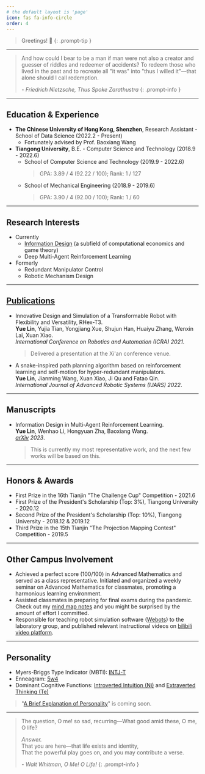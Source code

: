 ```yaml
---
# the default layout is 'page'
icon: fas fa-info-circle
order: 4
---
```


> Greetings! 🎉
{: .prompt-tip }

---

> And how could I bear to be a man if man were not also a creator and guesser of riddles and redeemer of accidents? To redeem those who lived in the past and to recreate all "it was" into "thus I willed it"—that alone should I call redemption.
> 
> *- Friedrich Nietzsche, Thus Spoke Zarathustra*
{: .prompt-info }

---

## Education & Experience
- **The Chinese University of Hong Kong, Shenzhen**, Research Assistant - School of Data Science (2022.2 - Present)
    - Fortunately advised by Prof. Baoxiang Wang
- **Tiangong University**, B.E. - Computer Science and Technology (2018.9 - 2022.6)
    - School of Computer Science and Technology (2019.9 - 2022.6)  
        > GPA:  3.89 / 4 (92.22 / 100); Rank: 1 / 127
    - School of Mechanical Engineering (2018.9 - 2019.6)  
        > GPA:  3.90 / 4 (92.00 / 100); Rank: 1 / 60

---

## Research Interests
- Currently
    - [Information Design](https://yuelin301.github.io/posts/Information-Design/) (a subfield of computational economics and game theory)
    - Deep Multi-Agent Reinforcement Learning
- Formerly
    - Redundant Manipulator Control
    - Robotic Mechanism Design

---

## [Publications](https://scholar.google.com/citations?user=fbvQHX4AAAAJ&hl=zh-CN)
- Innovative Design and Simulation of a Transformable Robot with Flexibility and Versatility, RHex-T3.  
    **Yue Lin**, Yujia Tian, Yongjiang Xue, Shujun Han, Huaiyu Zhang, Wenxin Lai, Xuan Xiao.  
    *International Conference on Robotics and Automation (ICRA) 2021*.
    > Delivered a presentation at the Xi'an conference venue.
  
- A snake-inspired path planning algorithm based on reinforcement learning and self-motion for hyper-redundant manipulators.  
    **Yue Lin**, Jianming Wang, Xuan Xiao, Ji Qu and Fatao Qin.  
    *International Journal of Advanced Robotic Systems (IJARS) 2022*. 

---

## Manuscripts
- Information Design in Multi-Agent Reinforcement Learning.  
    **Yue Lin**, Wenhao Li, Hongyuan Zha, Baoxiang Wang.  
    *[arXiv](https://arxiv.org/abs/2305.06807) 2023*.
    > This is currently my most representative work, and the next few works will be based on this.

---

## Honors & Awards
- First Prize in the 16th Tianjin "The Challenge Cup" Competition - 2021.6
- First Prize of the President's Scholarship (Top: 3%), Tiangong University - 2020.12
- Second Prize of the President's Scholarship (Top: 10%), Tiangong University - 2018.12 & 2019.12
- Third Prize in the 15th Tianjin "The Projection Mapping Contest" Competition - 2019.5

---

## Other Campus Involvement
- Achieved a perfect score (100/100) in Advanced Mathematics and served as a class representative. Initiated and organized a weekly seminar on Advanced Mathematics for classmates, promoting a harmonious learning environment.
- Assisted classmates in preparing for final exams during the pandemic. Check out my [mind map notes](https://github.com/YueLin301/MindMap-bakcup) and you might be surprised by the amount of effort I committed.
- Responsible for teaching robot simulation software ([Webots](https://cyberbotics.com)) to the laboratory group, and published relevant instructional videos on [bilibili video platform](https://space.bilibili.com/36040555).

---

## Personality
- Myers-Briggs Type Indicator (MBTI): [INTJ-T](https://www.16personalities.com/profiles/8dc4f03308407)
- Enneagram: [5w4](https://www.enneagraminstitute.com/type-5)
- Dominant Cognitive Functions: [Introverted Intuition (Ni)](https://en.wikipedia.org/wiki/Jungian_cognitive_functions#Introverted_intuition) and [Extraverted Thinking (Te)](https://en.wikipedia.org/wiki/Jungian_cognitive_functions#Extraverted_thinking)

 >  "[A Brief Explanation of Personality](https://yuelin301.github.io/posts/personality/)" is coming soon.

---
  
<!-- > Oh me! Oh life! of the questions of these recurring,  
> Of the endless trains of the faithless, of cities fill’d with the foolish,  
> Of myself forever reproaching myself, (for who more foolish than I, and who more faithless?)  
> Of eyes that vainly crave the light, of the objects mean, of the struggle ever renew’d,  
> Of the poor results of all, of the plodding and sordid crowds I see around me,  
> Of the empty and useless years of the rest, with the rest me intertwined, -->
> The question, O me! so sad, recurring—What good amid these, O me, O life?  
> 
> *Answer.*  
> That you are here—that life exists and identity,  
> That the powerful play goes on, and you may contribute a verse.  
> 
> *- Walt Whitman, O Me! O Life!*
{: .prompt-info }